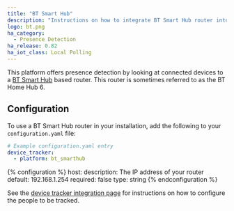 ```yaml
---
title: "BT Smart Hub"
description: "Instructions on how to integrate BT Smart Hub router into Home Assistant."
logo: bt.png
ha_category:
  - Presence Detection
ha_release: 0.82
ha_iot_class: Local Polling
---
```


This platform offers presence detection by looking at connected devices to a [BT Smart Hub](https://en.wikipedia.org/wiki/BT_Smart_Hub) based router.
This router is sometimes referred to as the BT Home Hub 6.

## Configuration

To use a BT Smart Hub router in your installation, add the following to your `configuration.yaml` file:

```yaml
# Example configuration.yaml entry
device_tracker:
  - platform: bt_smarthub
```

{% configuration %}
host:
  description: The IP address of your router
  default: 192.168.1.254
  required: false
  type: string
{% endconfiguration %}

See the [device tracker integration page](/integrations/device_tracker/) for instructions on how to configure the people to be tracked.
